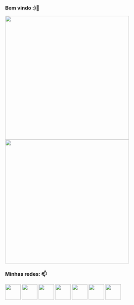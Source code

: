 ### Bem vindo :)👋
<div>
<img src="https://github-readme-stats.vercel.app/api?username=joaomota95&show_icons=true&theme=transparent" width="400">
<img src="https://github-readme-stats.vercel.app/api/top-langs?username=joaomota95&show_icons=true&theme=transparent" width="400">
</div>

### Minhas redes: 📫
<div>
<a href="https://www.facebook.com/joao.mota.395" target="blank"><img align="center" src="https://img.icons8.com/color/512/facebook-new.png" height="50" /></a>
<a href="https://www.instagram.com/motaperozini/" target="blank"><img align="center" src="https://img.icons8.com/fluency/512/instagram-new.png" height="50" /></a> 
<a href="https://twitter.com/motaperozini" target="blank"><img align="center" src="https://img.icons8.com/fluency/512/twitter.png" height="50" /></a> 
<a href="https://discord.com/channels/motaperozini#7916" target="blank"><img align="center" src="https://img.icons8.com/color/512/discord-logo.png" height="50" /></a> 
<a href="https://account.xbox.com/pt-BR/Profile?xr=motaperozini" target="blank"><img align="center" src="https://img.icons8.com/color/512/xbox--v1.png" height="50"/></a>
<a href="https://steamcommunity.com/profiles/76561199387559284/home" target="blank"><img align="center" src="https://img.icons8.com/plasticine/512/steam.png" height="50" /></a>
  <a href="https://www.linkedin.com/in/jo%C3%A3o-mota-66346bb1/" target="blank"><img align="center" src="https://img.icons8.com/color/512/linkedin-circled.png" height="50" /></a>
  <div>

  

<!--
**joaomota95/joaomota95** is a ✨ _special_ ✨ repository because its `README.md` (this file) appears on your GitHub profile.

Here are some ideas to get you started:

- 🔭 I’m currently working on ...
- 🌱 I’m currently learning ...
- 👯 I’m looking to collaborate on ...
- 🤔 I’m looking for help with ...
- 💬 Ask me about ...
- 📫 How to reach me: ...
- 😄 Pronouns: ...
- ⚡ Fun fact: ...
-->
